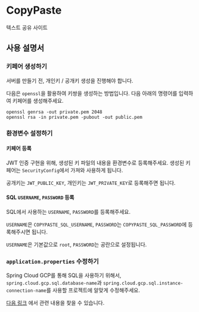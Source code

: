 # CopyPaste

텍스트 공유 사이트

## 사용 설명서

### 키페어 생성하기

서버를 만들기 전, 개인키 / 공개키 생성을 진행해야 합니다.

다음은 `openssl`을 활용하여 키쌍을 생성하는 방법입니다.
다음 아래의 명령어를 입력하여 키페어를 생성해주세요.

```shell
openssl genrsa -out private.pem 2048
openssl rsa -in private.pem -pubout -out public.pem
```

### 환경변수 설정하기

#### 키페어 등록

JWT 인증 구현을 위해, 생성된 키 파일의 내용을 환경변수로 등록해주세요.
생성된 키페어는 `SecurityConfig`에서 가져와 사용하게 됩니다.

공개키는 `JWT_PUBLIC_KEY`,
개인키는 `JWT_PRIVATE_KEY`로 등록해주면 됩니다.

#### SQL `USERNAME`, `PASSWORD` 등록

SQL에서 사용하는 `USERNAME`, `PASSWORD`를 등록해주세요.

`USERNAME`은 `COPYPASTE_SQL_USERNAME`,
`PASSWORD`는 `COPYPASTE_SQL_PASSWORD`에 등록해주시면 됩니다.

`USERNAME`은 기본값으로 `root`, `PASSWORD`는 공란으로 설정됩니다.

### `application.properties` 수정하기

Spring Cloud GCP를 통해 SQL을 사용하기 위해서,
`spring.cloud.gcp.sql.database-name`과 `spring.cloud.gcp.sql.instance-connection-name`를
사용할 프로젝트에 알맞게 수정해주세요.

[다음 링크](https://github.com/GoogleCloudPlatform/spring-cloud-gcp/blob/main/spring-cloud-gcp-samples/spring-cloud-gcp-sql-mysql-sample/README.adoc)
에서 관련 내용을 찾을 수 있습니다.
